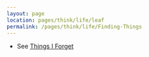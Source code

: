 ```yaml
---
layout: page
location: pages/think/life/leaf
permalink: /pages/think/life/Finding-Things
---
```


- See [Things I Forget](/pages/think/life/Things-I-Forget)